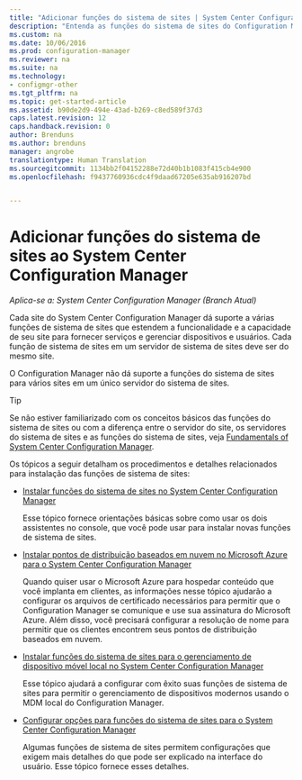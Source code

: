 ```yaml
---
title: "Adicionar funções do sistema de sites | System Center Configuration Manager"
description: "Entenda as funções do sistema de sites do Configuration Manager e como adicioná-las para estender a funcionalidade e a capacidade do seu site."
ms.custom: na
ms.date: 10/06/2016
ms.prod: configuration-manager
ms.reviewer: na
ms.suite: na
ms.technology:
- configmgr-other
ms.tgt_pltfrm: na
ms.topic: get-started-article
ms.assetid: b90de2d9-494e-43ad-b269-c8ed589f37d3
caps.latest.revision: 12
caps.handback.revision: 0
author: Brenduns
ms.author: brenduns
manager: angrobe
translationtype: Human Translation
ms.sourcegitcommit: 1134bb2f04152288e72d40b1b1083f415cb4e900
ms.openlocfilehash: f9437760936cdc4f9daad67205e635ab916207bd


---
```

# <a name="add-site-system-roles-for-system-center-configuration-manager"></a>Adicionar funções do sistema de sites ao System Center Configuration Manager

*Aplica-se a: System Center Configuration Manager (Branch Atual)*

Cada site do System Center Configuration Manager dá suporte a várias funções de sistema de sites que estendem a funcionalidade e a capacidade de seu site para fornecer serviços e gerenciar dispositivos e usuários. Cada função de sistema de sites em um servidor de sistema de sites deve ser do mesmo site.   

O Configuration Manager não dá suporte a funções do sistema de sites para vários sites em um único servidor do sistema de sites.  

> [!TIP]  
>  Se não estiver familiarizado com os conceitos básicos das funções do sistema de sites ou com a diferença entre o servidor do site, os servidores do sistema de sites e as funções do sistema de sites, veja [Fundamentals of System Center Configuration Manager](../../../../core/understand/fundamentals.md).  

 Os tópicos a seguir detalham os procedimentos e detalhes relacionados para instalação das funções de sistema de sites:  

-   [Instalar funções do sistema de sites no System Center Configuration Manager](../../../../core/servers/deploy/configure/install-site-system-roles.md)  

     Esse tópico fornece orientações básicas sobre como usar os dois assistentes no console, que você pode usar para instalar novas funções de sistema de sites.  

-   [Instalar pontos de distribuição baseados em nuvem no Microsoft Azure para o System Center Configuration Manager](../../../../core/servers/deploy/configure/install-cloud-based-distribution-points-in-microsoft-azure.md)  

    Quando quiser usar o Microsoft Azure para hospedar conteúdo que você implanta em clientes, as informações nesse tópico ajudarão a configurar os arquivos de certificado necessários para permitir que o Configuration Manager se comunique e use sua assinatura do Microsoft Azure. Além disso, você precisará configurar a resolução de nome para permitir que os clientes encontrem seus pontos de distribuição baseados em nuvem.  

-   [Instalar funções do sistema de sites para o gerenciamento de dispositivo móvel local no System Center Configuration Manager](../../../../mdm/get-started/install-site-system-roles-for-on-premises-mdm.md)  

     Esse tópico ajudará a configurar com êxito suas funções de sistema de sites para permitir o gerenciamento de dispositivos modernos usando o MDM local do Configuration Manager.  

-   [Configurar opções para funções do sistema de sites para o System Center Configuration Manager](../../../../core/servers/deploy/configure/configuration-options-for-site-system-roles.md)  

     Algumas funções de sistema de sites permitem configurações que exigem mais detalhes do que pode ser explicado na interface do usuário. Esse tópico fornece esses detalhes.  



<!--HONumber=Nov16_HO1-->


